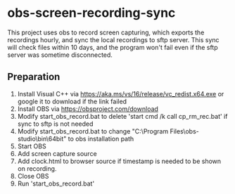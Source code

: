 # obs-screen-recording-sync

This project uses obs to record screen capturing, which exports the recordings hourly, and sync the local recordings to sftp server. This sync will check files within 10 days, and the program won't fail even if the sftp server was sometime disconnected.

## Preparation

1. Install Visual C++ via https://aka.ms/vs/16/release/vc_redist.x64.exe or google it to download if the link failed
2. Install OBS via https://obsproject.com/download
3. Modify start_obs_record.bat to delete 'start cmd /k call cp_rm_rec.bat' if sync to sftp is not needed
4. Modify start_obs_record.bat to change "C:\Program Files\obs-studio\bin\64bit" to obs installation path
5. Start OBS
6. Add screen capture source
7. Add clock.html to browser source if timestamp is needed to be shown on recording.
8. Close OBS
9. Run 'start_obs_record.bat'
